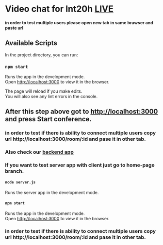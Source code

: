 # Video chat for Int20h  [LIVE](https://video-caht.herokuapp.com) 
#### in order to test multiple users please open new tab in same brawser and paste url

## Available Scripts

In the project directory, you can run:

### `npm start`

Runs the app in the development mode.\
Open [http://localhost:3000](http://localhost:3000) to view it in the browser.

The page will reload if you make edits.\
You will also see any lint errors in the console.


## After this step above got to [http://localhost:3000](http://localhost:3000) and press Start conference.
### in order to test if there is ability to connect multiple users copy url http://localhost:3000/room/:id and pase it in other tab.




### Also check our [backend app](https://github.com/Danchikon/int20h-backend) 

### If you want to test server app with client just go to home-page branch.


#### `node server.js`

Runs the server app in the development mode.

#### `npm start`

Runs the app in the development mode.\
Open [http://localhost:3000](http://localhost:3000) to view it in the browser.


### in order to test if there is ability to connect multiple users copy url http://localhost:3000/room/:id and pase it in other tab.
